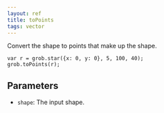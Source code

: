 ```yaml
---
layout: ref
title: toPoints
tags: vector
---
```

Convert the shape to points that make up the shape.

    var r = grob.star({x: 0, y: 0}, 5, 100, 40);
    grob.toPoints(r);

## Parameters
- `shape`: The input shape.
